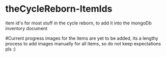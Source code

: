 # theCycleReborn-ItemIds
item id's for most stuff in the cycle reborn, to add it into the mongoDb inventory document

#Current progress
images for the items are yet to be added,
its a lengthy process to add images manually for all items, so do not keep expectations pls :)
